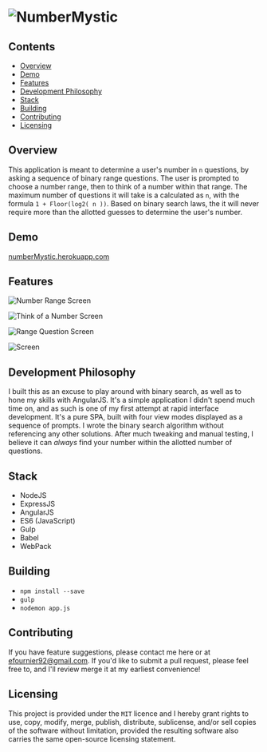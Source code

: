 # ![NumberMystic](https://github.com/efournier92/numberMystic/blob/master/public/img/logo/NumberMystic_Logo.png?raw=true)

## Contents
- [Overview](#overview)
- [Demo](#demo)
- [Features](#features)
- [Development Philosophy](#development-philosophy)
- [Stack](#stack)
- [Building](#building)
- [Contributing](#contributing)
- [Licensing](#licensing)

## Overview
This application is meant to determine a user's number in `n` questions, by asking a sequence of binary range questions. The user is prompted to choose a number range, then to think of a number within that range. The maximum number of questions it will take is a calculated as `n`, with the formula `1 + Floor(log2( n ))`. Based on binary search laws, the it will never require more than the allotted guesses to determine the user's number.

## Demo
[numberMystic.herokuapp.com](http://numbermystic.herokuapp.com/#/)

## Features

![Number Range Screen](https://github.com/efournier92/numbermystic/blob/master/public/img/logo/01_NumberRange.png?raw=true)

![Think of a Number Screen](https://github.com/efournier92/numbermystic/blob/master/public/img/logo/02_ThinkOfANumber.png?raw=true)

![Range Question Screen](https://github.com/efournier92/numbermystic/blob/master/public/img/logo/03_RangeQuestion.png?raw=true)

![Screen](https://github.com/efournier92/numbermystic/blob/master/public/img/logo/04_Answer.png?raw=true)

## Development Philosophy
I built this as an excuse to play around with binary search, as well as to hone my skills with AngularJS. It's a simple application I didn't spend much time on, and as such is one of my first attempt at rapid interface development. It's a pure SPA, built with four view modes displayed as a sequence of prompts. I wrote the binary search algorithm without referencing any other solutions. After much tweaking and manual testing, I believe it can _always_ find your number within the allotted number of questions.

## Stack
- NodeJS
- ExpressJS
- AngularJS
- ES6 (JavaScript)
- Gulp
- Babel
- WebPack

## Building
- `npm install --save`
- `gulp`
- `nodemon app.js`

## Contributing
If you have feature suggestions, please contact me here or at efournier92@gmail.com. If you'd like to submit a pull request, please feel free to, and I'll review merge it at my earliest convenience!

## Licensing
This project is provided under the `MIT` licence and I hereby grant rights to use, copy, modify, merge, publish, distribute, sublicense, and/or sell copies of the software without limitation, provided the resulting software also carries the same open-source licensing statement.

